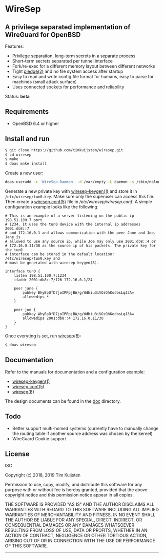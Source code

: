 # WireSep

## A privilege separated implementation of WireGuard for OpenBSD

Features:
* Privilege separation, long-term secrets in a separate process
* Short-term secrets separated per tunnel interface
* Fork/re-exec for a different memory layout between different networks
* Tight [pledge(2)] and no file system access after startup
* Easy to read and write config file format for humans, easy to parse for
  machines (small attack surface)
* Uses connected sockets for performance and reliability

Status: **beta**

## Requirements

* OpenBSD 6.4 or higher

## Install and run

```sh
$ git clone https://github.com/timkuijsten/wiresep.git
$ cd wiresep
$ make
$ doas make install
```

Create a new user:

```sh
doas useradd -c 'WireSep Daemon' -d /var/empty -L daemon -s /sbin/nologin -u 505 _wiresep
```

Generate a new private key with
[wiresep-keygen(1)] and store it in `/etc/wiresep/tun0.key`. Make sure only the
superuser can access this file. Then create a
[wiresep.conf(5)] file in */etc/wiresep/wiresep.conf*. A simple configuration
example looks like the following:

```
# This is an example of a server listening on the public ip 198.51.100.7 port
# 1234. It uses the tun0 device with the internal ip addresses 2001:db8::7
# and 172.16.0.1 and allows communication with the peer Jane and Joe. Jane is
# allowed to use any source ip, while Joe may only use 2001:db8::4 or
# 172.16.0.11/30 as the source ip of his packets. The private key for the tun0
# interface can be stored in the default location: /etc/wiresep/tun0.key and
# must be generated with wiresep-keygen(8).

interface tun0 {
	listen 198.51.100.7:1234
	ifaddr 2001:db8::7/126 172.16.0.1/24

	peer jane {
		pubkey BhyBpDfD7joIPPpjBW/g/Wdhiu3iVOzQhKodbsLqJ3A=
		allowedips *
	}

	peer joe {
		pubkey AhyBpDfD7joIPPpjBW/g/Wdhiu3iVOzQhKodbsLqJ3A=
		allowedips 2001:db8::4 172.16.0.11/30
	}
}
```

Once everyting is set, run [wiresep(8)]:

```sh
$ doas wiresep
```

## Documentation

Refer to the manuals for documentation and a configuration example:
* [wiresep-keygen(1)]
* [wiresep.conf(5)]
* [wiresep(8)]

The design documents can be found in the [doc](doc/) directory.

## Todo

* Better support multi-homed systems (currently have to manually change
  the routing table if another source address was chosen by the kernel)
* WireGuard Cookie support

## License

ISC

Copyright (c) 2018, 2019 Tim Kuijsten

Permission to use, copy, modify, and distribute this software for any purpose
with or without fee is hereby granted, provided that the above copyright notice
and this permission notice appear in all copies.

THE SOFTWARE IS PROVIDED "AS IS" AND THE AUTHOR DISCLAIMS ALL WARRANTIES WITH
REGARD TO THIS SOFTWARE INCLUDING ALL IMPLIED WARRANTIES OF MERCHANTABILITY AND
FITNESS. IN NO EVENT SHALL THE AUTHOR BE LIABLE FOR ANY SPECIAL, DIRECT,
INDIRECT, OR CONSEQUENTIAL DAMAGES OR ANY DAMAGES WHATSOEVER RESULTING FROM LOSS
OF USE, DATA OR PROFITS, WHETHER IN AN ACTION OF CONTRACT, NEGLIGENCE OR OTHER
TORTIOUS ACTION, ARISING OUT OF OR IN CONNECTION WITH THE USE OR PERFORMANCE OF
THIS SOFTWARE.

---

[pledge(2)]: http://man.openbsd.org/pledge
[wiresep-keygen(1)]: https://netsend.nl/wiresep/wiresep-keygen.1.html
[wiresep.conf(5)]: https://netsend.nl/wiresep/wiresep.conf.5.html
[wiresep(8)]: https://netsend.nl/wiresep/wiresep.8.html
